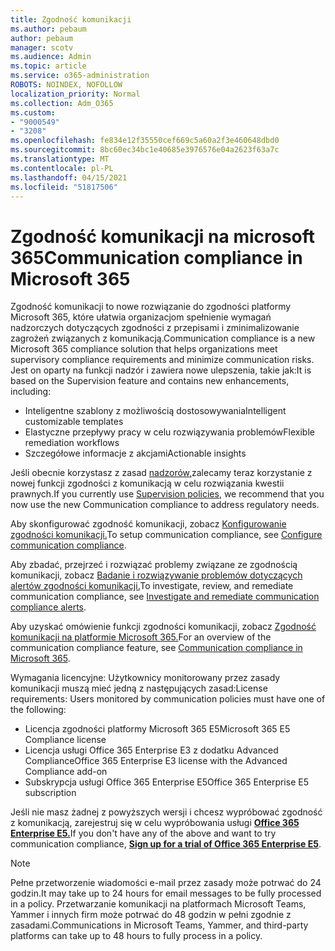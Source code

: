 ```yaml
---
title: Zgodność komunikacji
ms.author: pebaum
author: pebaum
manager: scotv
ms.audience: Admin
ms.topic: article
ms.service: o365-administration
ROBOTS: NOINDEX, NOFOLLOW
localization_priority: Normal
ms.collection: Adm_O365
ms.custom:
- "9000549"
- "3208"
ms.openlocfilehash: fe834e12f35550cef669c5a60a2f3e460648dbd0
ms.sourcegitcommit: 8bc60ec34bc1e40685e3976576e04a2623f63a7c
ms.translationtype: MT
ms.contentlocale: pl-PL
ms.lasthandoff: 04/15/2021
ms.locfileid: "51817506"
---
```

# <a name="communication-compliance-in-microsoft-365"></a><span data-ttu-id="22d30-102">Zgodność komunikacji na microsoft 365</span><span class="sxs-lookup"><span data-stu-id="22d30-102">Communication compliance in Microsoft 365</span></span>

<span data-ttu-id="22d30-103">Zgodność komunikacji to nowe rozwiązanie do zgodności platformy Microsoft 365, które ułatwia organizacjom spełnienie wymagań nadzorczych dotyczących zgodności z przepisami i zminimalizowanie zagrożeń związanych z komunikacją.</span><span class="sxs-lookup"><span data-stu-id="22d30-103">Communication compliance is a new Microsoft 365 compliance solution that helps organizations meet supervisory compliance requirements and minimize communication risks.</span></span> <span data-ttu-id="22d30-104">Jest on oparty na funkcji nadzór i zawiera nowe ulepszenia, takie jak:</span><span class="sxs-lookup"><span data-stu-id="22d30-104">It is based on the Supervision feature and contains new enhancements, including:</span></span>

- <span data-ttu-id="22d30-105">Inteligentne szablony z możliwością dostosowywania</span><span class="sxs-lookup"><span data-stu-id="22d30-105">Intelligent customizable templates</span></span>
- <span data-ttu-id="22d30-106">Elastyczne przepływy pracy w celu rozwiązywania problemów</span><span class="sxs-lookup"><span data-stu-id="22d30-106">Flexible remediation workflows</span></span>
- <span data-ttu-id="22d30-107">Szczegółowe informacje z akcjami</span><span class="sxs-lookup"><span data-stu-id="22d30-107">Actionable insights</span></span>

<span data-ttu-id="22d30-108">Jeśli obecnie korzystasz z zasad [nadzorów,](https://docs.microsoft.com/microsoft-365/compliance/supervision-policies)zalecamy teraz korzystanie z nowej funkcji zgodności z komunikacją w celu rozwiązania kwestii prawnych.</span><span class="sxs-lookup"><span data-stu-id="22d30-108">If you currently use [Supervision policies](https://docs.microsoft.com/microsoft-365/compliance/supervision-policies), we recommend that you now use the new Communication compliance to address regulatory needs.</span></span>

<span data-ttu-id="22d30-109">Aby skonfigurować zgodność komunikacji, zobacz [Konfigurowanie zgodności komunikacji.](https://docs.microsoft.com/microsoft-365/compliance/communication-compliance-configure)</span><span class="sxs-lookup"><span data-stu-id="22d30-109">To setup communication compliance, see [Configure communication compliance](https://docs.microsoft.com/microsoft-365/compliance/communication-compliance-configure).</span></span>

<span data-ttu-id="22d30-110">Aby zbadać, przejrzeć i rozwiązać problemy związane ze zgodnością komunikacji, zobacz [Badanie i rozwiązywanie problemów dotyczących alertów zgodności komunikacji.](https://docs.microsoft.com/microsoft-365/compliance/communication-compliance-investigate-remediate)</span><span class="sxs-lookup"><span data-stu-id="22d30-110">To investigate, review, and remediate communication compliance, see [Investigate and remediate communication compliance alerts](https://docs.microsoft.com/microsoft-365/compliance/communication-compliance-investigate-remediate).</span></span>

<span data-ttu-id="22d30-111">Aby uzyskać omówienie funkcji zgodności komunikacji, zobacz [Zgodność komunikacji na platformie Microsoft 365.](https://docs.microsoft.com/microsoft-365/compliance/communication-compliance)</span><span class="sxs-lookup"><span data-stu-id="22d30-111">For an overview of the communication compliance feature, see [Communication compliance in Microsoft 365](https://docs.microsoft.com/microsoft-365/compliance/communication-compliance).</span></span>

<span data-ttu-id="22d30-112">Wymagania licencyjne: Użytkownicy monitorowany przez zasady komunikacji muszą mieć jedną z następujących zasad:</span><span class="sxs-lookup"><span data-stu-id="22d30-112">License requirements: Users monitored by communication policies must have one of the following:</span></span>

- <span data-ttu-id="22d30-113">Licencja zgodności platformy Microsoft 365 E5</span><span class="sxs-lookup"><span data-stu-id="22d30-113">Microsoft 365 E5 Compliance license</span></span>
- <span data-ttu-id="22d30-114">Licencja usługi Office 365 Enterprise E3 z dodatku Advanced Compliance</span><span class="sxs-lookup"><span data-stu-id="22d30-114">Office 365 Enterprise E3 license with the Advanced Compliance add-on</span></span>
- <span data-ttu-id="22d30-115">Subskrypcja usługi Office 365 Enterprise E5</span><span class="sxs-lookup"><span data-stu-id="22d30-115">Office 365 Enterprise E5 subscription</span></span>

<span data-ttu-id="22d30-116">Jeśli nie masz żadnej z powyższych wersji i chcesz wypróbować zgodność z komunikacją, zarejestruj się w celu wypróbowania usługi **[Office 365 Enterprise E5.](https://go.microsoft.com/fwlink/p/?LinkID=698279)**</span><span class="sxs-lookup"><span data-stu-id="22d30-116">If you don't have any of the above and want to try communication compliance, **[Sign up for a trial of Office 365 Enterprise E5](https://go.microsoft.com/fwlink/p/?LinkID=698279)**.</span></span>

> [!NOTE]
> <span data-ttu-id="22d30-117">Pełne przetworzenie wiadomości e-mail przez zasady może potrwać do 24 godzin.</span><span class="sxs-lookup"><span data-stu-id="22d30-117">It may take up to 24 hours for email messages to be fully processed in a policy.</span></span> <span data-ttu-id="22d30-118">Przetwarzanie komunikacji na platformach Microsoft Teams, Yammer i innych firm może potrwać do 48 godzin w pełni zgodnie z zasadami.</span><span class="sxs-lookup"><span data-stu-id="22d30-118">Communications in Microsoft Teams, Yammer, and third-party platforms can take up to 48 hours to fully process in a policy.</span></span>

